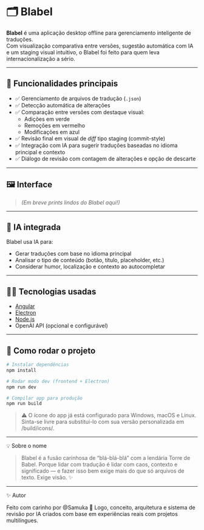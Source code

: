 # 🗂️ Blabel

**Blabel** é uma aplicação desktop offline para gerenciamento inteligente de traduções.  
Com visualização comparativa entre versões, sugestão automática com IA e um staging visual intuitivo, o Blabel foi feito para quem leva internacionalização a sério.

---

## 🚀 Funcionalidades principais

- ✅ Gerenciamento de arquivos de tradução (`.json`)
- ✅ Detecção automática de alterações
- ✅ Comparação entre versões com destaque visual:
  - Adições em verde
  - Remoções em vermelho
  - Modificações em azul
- ✅ Revisão final em visual de _diff_ tipo staging (commit-style)
- ✅ Integração com IA para sugerir traduções baseadas no idioma principal e contexto
- ✅ Diálogo de revisão com contagem de alterações e opção de descarte

---

## 🖼️ Interface

> _(Em breve prints lindos do Blabel aqui!)_

---

## 🧠 IA integrada

Blabel usa IA para:
- Gerar traduções com base no idioma principal
- Analisar o tipo de conteúdo (botão, título, placeholder, etc.)
- Considerar humor, localização e contexto ao autocompletar

---

## 🧑‍💻 Tecnologias usadas

- [Angular](https://angular.io/)
- [Electron](https://www.electronjs.org/)
- [Node.js](https://nodejs.org/)
- OpenAI API (opcional e configurável)

---

## 🔧 Como rodar o projeto

```bash
# Instalar dependências
npm install

# Rodar modo dev (frontend + Electron)
npm run dev

# Compilar app para produção
npm run build
```

> ⚠️ O ícone do app já está configurado para Windows, macOS e Linux. Sinta-se livre para substituí-lo com sua versão personalizada em /build/icons/.

---

💡 Sobre o nome

> Blabel é a fusão carinhosa de “blá-blá-blá” com a lendária Torre de Babel. Porque lidar com tradução é lidar com caos, contexto e significado — e fazer isso bem exige mais do que só arquivos de texto. Exige visão. ✨

---

✨ Autor

Feito com carinho por @Samuka 💛
Logo, conceito, arquitetura e sistema de revisão por IA criados com base em experiências reais com projetos multilíngues.
